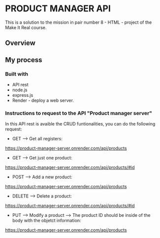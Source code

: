 # PRODUCT MANAGER API

This is a solution to the mission in pair number 8 - HTML - project of the Make It Real course.

## Overview

## My process

### Built with

- API rest
- node.js
- express.js
- Render - deploy a web server.

### Instructions to request to the API "Product manager server"

In this API rest is avaible the CRUD funtionalities, you can do the following request:

- GET --> Get all registers:

https://product-manager-server.onrender.com/api/products

- GET --> Get just one product:

https://product-manager-server.onrender.com/api/products/#id

- POST --> Add a new product:

https://product-manager-server.onrender.com/api/products

- DELETE --> Delete a product:

https://product-manager-server.onrender.com/api/products/#id

- PUT --> Modify a product --> The product ID should be inside of the body with the objetct information:

https://product-manager-server.onrender.com/api/products
